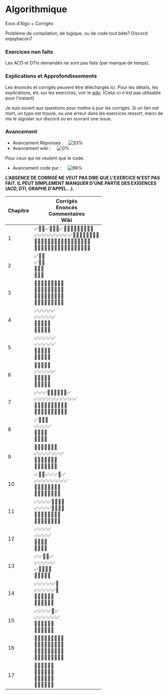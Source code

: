 # Algorithmique
Exos d'Algo + Corrigés

Problème de compilation, de logique, ou de code tout bête?
Discord: enjoybacon7

### Exercices non faits

Les ACD et DTIs demandés ne sont pas faits (par manque de temps).

### Explications et Approfondissements

Les énoncés et corrigés peuvent être téléchargés ici. Pour les détails, les explications, etc sur les exercices, voir le [wiki](https://github.com/EnjoyBacon7/Algorithmique/wiki/Algorithmique). (Celui-ci n'est pas utilisable pour l'instant)

Je suis ouvert aux questions pour mettre à jour les corrigés. Si un lien est mort, un typo est trouvé, ou une erreur dans les exercices ressort, merci de me le signaler sur discord ou en ouvrant une issue.

### Avancement

- Avancement Réponses : &nbsp;&nbsp; ![53%](https://progress-bar.dev/53)
- Avancement wiki : &nbsp;&nbsp;&nbsp; ![0%](https://progress-bar.dev/0)
<!-- 125/234 -->
<!-- 1/234 -->

Pour ceux qui ne veulent que le code:
- Avancement code pur : &nbsp;&nbsp;&nbsp; ![66%](https://progress-bar.dev/66)
<!-- 78/117 -->

**L'ABSENCE DE CORRIGÉ NE VEUT PAS DIRE QUE L'EXERCICE N'EST PAS FAIT. IL PEUT SIMPLEMENT MANQUER D'UNE PARTIE DES EXIGENCES (ACD, DTI, GRAPHE D'APPEL...).**

<center>

| Chapitre | Corrigés <br/> Enoncés <br/> Commentaires <br/> Wiki |
| -------- | ----------------------------------------------------- |
| 1        | ✅🔲🔲✅🔲🔲🔲✅🔲🔲🔲🔲🔲🔲🔲🔲🔲 <br/> ✅✅✅✅✅✅✅✅✅🔲🔲🔲🔲🔲🔲🔲🔲 <br/> 🔲🔲🔲🔲🔲🔲🔲🔲🔲🔲🔲🔲🔲🔲🔲🔲🔲 <br/> 🔲🔲🔲🔲🔲🔲🔲🔲🔲🔲🔲🔲🔲🔲🔲🔲🔲 |
| 2        | ✅🔲🔲                                    <br/> ✅🔲🔲                                    <br/> 🔲🔲🔲                                    <br/> 🔲🔲🔲                                    |
| 3        | 🔲🔲🔲🔲🔲🔲🔲🔲🔲                     <br/> 🔲🔲🔲🔲🔲🔲🔲🔲🔲                     <br/> 🔲🔲🔲🔲🔲🔲🔲🔲🔲                     <br/> 🔲🔲🔲🔲🔲🔲🔲🔲🔲                     |
| 4        | ✅✅✅✅✅                               <br/> ✅✅✅✅✅                               <br/> 🔲🔲🔲🔲🔲                               <br/> 🔲🔲🔲🔲🔲                               |
| 5        | ✅✅✅✅✅                               <br/> ✅✅✅✅✅                               <br/> 🔲🔲🔲🔲🔲                               <br/> 🔲🔲🔲🔲🔲                               |
| 6        | 🔲🔲✅🔲✅                               <br/> ✅✅✅✅✅                               <br/> 🔲🔲🔲🔲🔲                               <br/> 🔲🔲🔲🔲🔲                               |
| 7        | ✅✅✅🔲🔲🔲🔲🔲🔲✅                  <br/> ✅✅✅✅✅✅✅✅✅✅                   <br/> 🔲🔲🔲🔲🔲🔲🔲🔲🔲🔲                   <br/> 🔲🔲🔲🔲🔲🔲🔲🔲🔲🔲                  |
| 8        | ✅🔲🔲🔲                                 <br/> ✅✅✅✅                                  <br/> 🔲🔲🔲🔲                                  <br/> 🔲🔲🔲🔲                                 |
| 9        | 🔲🔲🔲🔲🔲🔲🔲                          <br/> ✅✅✅✅✅✅✅                          <br/> 🔲🔲🔲🔲🔲🔲🔲                          <br/> 🔲🔲🔲🔲🔲🔲🔲                          |
| 10       | ✅🔲🔲✅✅✅🔲✅                       <br/> ✅✅✅✅✅✅✅✅                        <br/> 🔲🔲🔲🔲🔲🔲🔲🔲                        <br/> 🔲🔲🔲🔲🔲🔲🔲🔲                       |
| 11       | ✅✅✅✅🔲🔲🔲🔲                       <br/> ✅✅✅✅🔲🔲🔲🔲                        <br/> 🔲🔲🔲🔲🔲🔲🔲🔲                        <br/> 🔲🔲🔲🔲🔲🔲🔲🔲                       |
| 12       | ✅✅✅✅                                 <br/> ✅✅✅✅                                  <br/> 🔲🔲🔲🔲                                  <br/> 🔲🔲🔲🔲                                 |
| 13       | ✅✅🔲🔲✅                               <br/> ✅✅✅✅✅                               <br/> ✅🔲🔲🔲🔲                               <br/> 🔲🔲🔲🔲🔲                               |
| 14       | ✅✅✅✅✅🔲                            <br/> ✅✅✅✅✅🔲                             <br/> 🔲🔲🔲🔲🔲🔲                             <br/> 🔲🔲🔲🔲🔲🔲                            |
| 15       | ✅✅✅✅🔲✅                            <br/> ✅✅✅✅✅✅                             <br/> 🔲🔲🔲🔲🔲🔲                             <br/> 🔲🔲🔲🔲🔲🔲                            |
| 16       | 🔲🔲🔲🔲🔲🔲🔲🔲🔲                     <br/> 🔲🔲🔲🔲🔲🔲🔲🔲🔲                     <br/> 🔲🔲🔲🔲🔲🔲🔲🔲🔲                     <br/> 🔲🔲🔲🔲🔲🔲🔲🔲🔲                     |
| 17       | 🔲🔲🔲🔲🔲🔲                            <br/> 🔲🔲🔲🔲🔲🔲                             <br/> 🔲🔲🔲🔲🔲🔲                             <br/> 🔲🔲🔲🔲🔲🔲                            |

</center>


<!-- Need to review all exercices for pngs and pdfs -->
